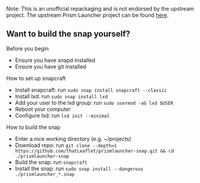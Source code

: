 Note: This is an unofficial repackaging and is not endorsed by the upstream project. The upstream Prism Launcher project can be found [here](https://prismlauncher.org/).

## Want to build the snap yourself?

Before you begin
- Ensure you have snapd installed
- Ensure you have git installed

How to set up snapcraft
- Install snapcraft: run `sudo snap install snapcraft --classic`
- Install lxd: run `sudo snap install lxd`
- Add your user to the lxd group: run `sudo usermod -aG lxd $USER`
- Reboot your computer
- Configure lxd: run `lxd init --minimal`

How to build the snap
- Enter a nice working directory (e.g. ~/projects)
- Download repo: run `git clone --depth=1 https://github.com/thatLeaflet/prismlauncher-snap.git && cd ./prismlauncher-snap`
- Build the snap: run `snapcraft`
- Install the snap: run `sudo snap install --dangerous ./prismlauncher_*.snap`
